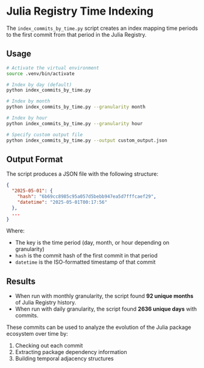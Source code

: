 # Julia Registry Time Indexing

The `index_commits_by_time.py` script creates an index mapping time periods to the first commit from that period in the Julia Registry.

## Usage

```bash
# Activate the virtual environment
source .venv/bin/activate

# Index by day (default)
python index_commits_by_time.py 

# Index by month
python index_commits_by_time.py --granularity month

# Index by hour
python index_commits_by_time.py --granularity hour

# Specify custom output file
python index_commits_by_time.py --output custom_output.json
```

## Output Format

The script produces a JSON file with the following structure:

```json
{
  "2025-05-01": {
    "hash": "6b69cc8985c95a057d5bebb947ea5d7fffcaef29",
    "datetime": "2025-05-01T00:17:56"
  },
  ...
}
```

Where:
- The key is the time period (day, month, or hour depending on granularity)
- `hash` is the commit hash of the first commit in that period
- `datetime` is the ISO-formatted timestamp of that commit

## Results

- When run with monthly granularity, the script found **92 unique months** of Julia Registry history.
- When run with daily granularity, the script found **2636 unique days** with commits.

These commits can be used to analyze the evolution of the Julia package ecosystem over time by:
1. Checking out each commit
2. Extracting package dependency information
3. Building temporal adjacency structures